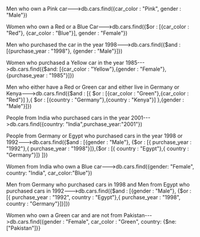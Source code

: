 

Men who own a Pink car--->db.cars.find({car_color : "Pink", gender : "Male"})


Women who own a Red or a Blue Car--->db.cars.find({$or : [{car_color : "Red"}, {car_color : "Blue"}],  gender : "Female"})


Men who purchased the car in the year 1998--->db.cars.find({$and : [{purchase_year : "1998"}, {gender : "Male"}]})


Women who purchased a Yellow car in the year 1985--->db.cars.find({$and: [{car_color : "Yellow"},{gender : "Female"},{purchase_year : "1985"}]})


Men who either have a Red or Green car and either live in Germany or Kenya--->db.cars.find({$and : [{ $or : [{car_color : "Green"},{car_color : "Red"}] },{ $or : [{country : "Germany"},{country : "Kenya"}] },{gender : "Male"}]})


People from India who purchased cars in the year 2001--->db.cars.find({country: "India",purchase_year:"2001"})


People from Germany or Egypt who purchased cars in the year 1998 or 1992--->db.cars.find({$and : [{gender : "Male"}, {$or : [{ purchase_year : "1992"},{ purchase_year : "1998"}]},{$or : [{ country : "Egypt"},{ country : "Germany"}]} ]})


Women from India who own a Blue car--->db.cars.find({gender: "Female", country: "India", car_color:"Blue"})


Men from Germany who purchased cars in 1998 and Men from Egypt who purchased cars in 1992--->db.cars.find({$and : [{gender : "Male"}, {$or : [{ purchase_year : "1992", country : "Egypt"},{ purchase_year : "1998", country : "Germany"}]}]})


Women who own a Green car and are not from Pakistan--->db.cars.find({gender : "Female", car_color : "Green", country: {$ne: ["Pakistan"]}}